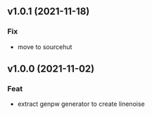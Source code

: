 ## v1.0.1 (2021-11-18)

### Fix

- move to sourcehut

## v1.0.0 (2021-11-02)

### Feat

- extract genpw generator to create linenoise
